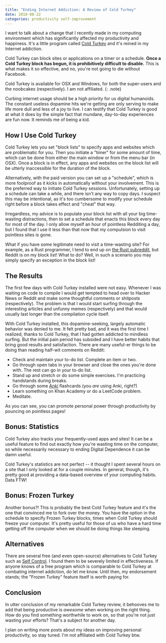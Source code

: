 ```yaml
---
title: "Ending Internet Addiction: A Review of Cold Turkey"
date: 2018-08-22
categories: productivity self-improvement
---
```


I want to talk about a change that I recently made in my computing environment which has significantly affected my productivity and happiness. It's a little program called [Cold Turkey](https://getcoldturkey.com/) and it's reined in my Internet addiction.

Cold Turkey can block sites or applications on a timer or a schedule. **Once a Cold Turkey block has begun, it is prohibitively difficult to disable.** This is what makes it so effective, and no, you're not going to die without Facebook.

Cold Turkey is available for OSX and Windows, for both the super-users and the noobcakes (respectively). I am not affiliated.
{: .note}

Curbing internet usage should be a high priority for us digital humanoids. The constant useless dopamine hits we're getting are only serving to make life more dull and less of a joy to live. I can testify that Cold Turkey is good at what it does by the simple fact that mundane, day-to-day experiences are fun now. It reminds me of being a kid.

## How I Use Cold Turkey

Cold Turkey lets you set "block lists" to specify apps and websites which are problematic for you. Then you initiate a "timer" for some amount of time, which can be done from either the main window or from the menu bar (in OSX). Once a block is in effect, any apps and websites on the block list will be utterly inaccessible for the duration of the block.

Alternatively, with the paid version you can set up a "schedule", which is more foolproof as it kicks in automatically without your involvement. This is the preferred way to initiate Cold Turkey sessions. Unfortunately, setting up a schedule can take a while, and there isn't any way to copy days. I suspect this may be intentional, as it's too cumbersome to modify your schedule right before a block takes effect and "cheat" that way.

Irregardless, my advice is to populate your block list with all your big time-wasting distractions, then to set a schedule that enacts this block every day for most of the day. I only allow myself an hour of pointless Redditing a day, but I found that I use it less than that now that my compulsion to visit pointless sites is gone.

What if you have some legitimate need to visit a time-wasting site? For example, as a Rust programmer, I tend to end up on [the Rust subreddit](https://reddit.com/r/rust), but Reddit is on my block list! What to do? Well, in such a scenario you may simply specify an exception in the block list!

## The Results

The first few days with Cold Turkey installed were not easy. Whenever I was waiting on code to compile I would get tempted to head over to Hacker News or Reddit and make some thoughtful comments or shitposts (respectively). The problem is that I would start surfing through the interesting articles and unfunny memes (respectively) and that would usually last longer than the compilation cycle itself.

With Cold Turkey installed, this dopamine-seeking, largely automatic behavior was denied to me. It felt pretty bad, and it was the first time I realized, thanks to Cold Turkey, that I had gotten addicted to mindless surfing. But the initial pain period has subsided and I have better habits that bring good results and satisfaction. There are many useful-er things to be doing than reading half-wit comments on Reddit:

* Check and maintain your to-do list. Complete an item or two.
* Go through open tabs in your browser and close the ones you're done with. The rest can go in your to-do list.
* Stand up and stretch or do some simple exercises. I'm practicing handstands during breaks.
* Go through some [Anki](https://apps.ankiweb.net/) flashcards (you *are* using Anki, right?)
* Learn something on Khan Academy or do a LeetCode problem.
* Meditate.

As you can see, you can promote personal power through productivity by pouncing on pointless pages!

## Bonus: Statistics

Cold Turkey also tracks your frequently-used apps and sites! It can be a useful feature to find out exactly how you're wasting time on the computer, so while necessarily necessary to ending Digital Dependence it can be damn useful.

Cold Turkey's statistics are not perfect -- it thought I spent several hours on a site that I only looked at for a couple minutes. In general, though, it's pretty good at providing a data-based overview of your computing habits. Data FTW!

## Bonus: Frozen Turkey

Another bonus?! This is probably the best Cold Turkey feature and it's the one that convinced me to fork over the money. You have the option in the schedule to specify Frozen Turkey blocks, times when Cold Turkey should freeze your computer. It's pretty useful for those of us who have a hard time getting off the computer when we should be doing things like sleeping.

## Alternatives

There are several free (and even open-source) alternatives to Cold Turkey such as [Self Control](https://selfcontrolapp.com/). I found them to be severely limited in effectiveness. If anyone knows of a free program which is comparable to Cold Turkey at combating internet addiction, do let me know. Until then, my endorsement stands; the "Frozen Turkey" feature itself is worth paying for.

## Conclusion

In utter conclusion of my remarkable Cold Turkey review, it behooves me to add that being productive is *awesome* when working on the right thing. How do you find something worthwhile to work on, so that you're not just wasting your efforts? That's a subject for another day. 

I plan on writing more posts about my ideas on improving personal productivity, so stay tuned. I'm not affiliated with Cold Turkey btw.
